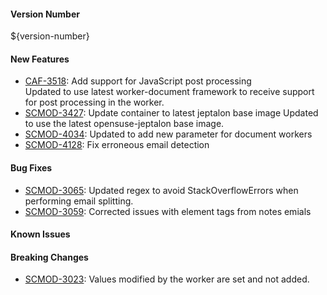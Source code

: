 
#### Version Number
${version-number}

#### New Features
- [CAF-3518](https://jira.autonomy.com/browse/CAF-3518): Add support for JavaScript post processing  
  Updated to use latest worker-document framework to receive support for post processing in the worker.
- [SCMOD-3427](https://jira.autonomy.com/browse/SCMOD-3427): Update container to latest jeptalon base image
  Updated to use the latest opensuse-jeptalon base image.
- [SCMOD-4034](https://jira.autonomy.com/browse/SCMOD-4034): Updated to add new parameter for document workers
- [SCMOD-4128](https://jira.autonomy.com/browse/SCMOD-4128): Fix erroneous email detection

#### Bug Fixes
- [SCMOD-3065](https://jira.autonomy.com/browse/SCMOD-3065): Updated regex to avoid StackOverflowErrors when performing email splitting.
- [SCMOD-3059](https://jira.autonomy.com/browse/SCMOD-3059): Corrected issues with element tags from notes emials

#### Known Issues

#### Breaking Changes
- [SCMOD-3023](https://jira.autonomy.com/browse/SCMOD-3023): Values modified by the worker are set and not added.
